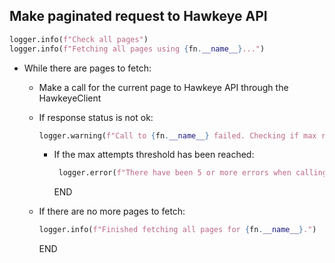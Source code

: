 ## Make paginated request to Hawkeye API

```python
logger.info(f"Check all pages")
logger.info(f"Fetching all pages using {fn.__name__}...")
```
  
* While there are pages to fetch:
    * Make a call for the current page to Hawkeye API through the HawkeyeClient
    * If response status is not ok:
      ```python
      logger.warning(f"Call to {fn.__name__} failed. Checking if max retries threshold has been reached")
      ```

        * If the max attempts threshold has been reached:
          ```python
           logger.error(f"There have been 5 or more errors when calling {fn.__name__}. ")
          ```
          END
  
    * If there are no more pages to fetch:
      ```python
      logger.info(f"Finished fetching all pages for {fn.__name__}.")
      ```
      END